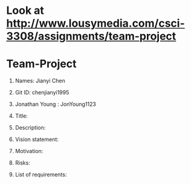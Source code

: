 # Look at http://www.lousymedia.com/csci-3308/assignments/team-project
# Team-Project
1. Names: Jianyi Chen
2. Git ID: chenjianyi1995
3. Jonathan Young : JonYoung1123
4. Title:
5. Description:
6. Vision statement:
7. Motivation:
8. Risks:

9. List of requirements:


   
